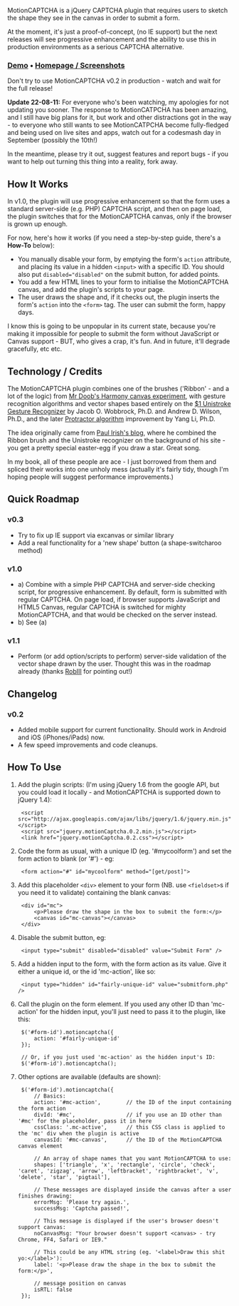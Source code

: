 MotionCAPTCHA is a jQuery CAPTCHA plugin that requires users to sketch the shape they see in the canvas in order to submit a form.

At the moment, it's just a proof-of-concept, (no IE support) but the next releases will see progressive enhancement and the ability to use this in production environments as a serious CAPTCHA alternative.

### [Demo](http://josscrowcroft.com/demos/motioncaptcha/ "MotionCAPTCHA Demo") &bull; [Homepage / Screenshots](http://josscrowcroft.com/projects/motioncaptcha-jquery-plugin/ "MotionCAPTCHA - Joss Crowcroft") 

Don't try to use MotionCAPTCHA v0.2 in production - watch and wait for the full release!

**Update 22-08-11:** For everyone who's been watching, my apologies for not updating you sooner. The response to MotionCATPCHA has been amazing, and I still have big plans for it, but work and other distractions got in the way - to everyone who still wants to see MotionCATPCHA become fully-fledged and being used on live sites and apps, watch out for a codesmash day in September (possibly the 10th!)

In the meantime, please try it out, suggest features and report bugs - if you want to help out turning this thing into a reality, fork away.


## How It Works

In v1.0, the plugin will use progressive enhancement so that the form uses a standard server-side (e.g. PHP) CAPTCHA script, and then on page load, the plugin switches that for the MotionCAPTCHA canvas, only if the browser is grown up enough.

For now, here's how it works (if you need a step-by-step guide, there's a **How-To** below):

* You manually disable your form, by emptying the form's `action` attribute, and placing its value in a hidden `<input>` with a specific ID. You should also put `disabled="disabled"` on the submit button, for added points.
* You add a few HTML lines to your form to initialise the MotionCAPTCHA canvas, and add the plugin's scripts to your page.
* The user draws the shape and, if it checks out, the plugin inserts the form's `action` into the `<form>` tag. The user can submit the form, happy days.

I know this is going to be unpopular in its current state, because you're making it impossible for people to submit the form without JavaScript or Canvas support - BUT, who gives a crap, it's fun. And in future, it'll degrade gracefully, etc etc.


## Technology / Credits

The MotionCAPTCHA plugin combines one of the brushes ('Ribbon' - and a lot of the logic) from [Mr Doob's Harmony canvas experiment](http://mrdoob.com/projects/harmony/), with gesture recognition algorithms and vector shapes based entirely on the [$1 Unistroke Gesture Recognizer](http://depts.washington.edu/aimgroup/proj/dollar/) by Jacob O. Wobbrock, Ph.D. and Andrew D. Wilson, Ph.D., and the later [Protractor algorithm](http://www.yangl.org/pdf/protractor-chi2010.pdf) improvement by Yang Li, Ph.D. 

The idea originally came from [Paul Irish's blog](http://www.paulirish.com), where he combined the Ribbon brush and the Unistroke recognizer on the background of his site - you get a pretty special easter-egg if you draw a star. Great song.

In my book, all of these people are ace - I just borrowed from them and spliced their works into one unholy mess (actually it's fairly tidy, though I'm hoping people will suggest performance improvements.)


## Quick Roadmap

### v0.3
* Try to fix up IE support via excanvas or similar library
* Add a real functionality for a 'new shape' button (a shape-switcharoo method)

### v1.0
* a) Combine with a simple PHP CAPTCHA and server-side checking script, for progressive enhancement. By default, form is submitted with regular CAPTCHA. On page load, if browser supports JavaScript and HTML5 Canvas, regular CAPTCHA is switched for mighty MotionCAPTCHA, and that would be checked on the server instead.
* b) See (a)

### v1.1
* Perform (or add option/scripts to perform) server-side validation of the vector shape drawn by the user. Thought this was in the roadmap already (thanks [RobIII](http://robiii.nl "RobIII") for pointing out!)


## Changelog

### v0.2
* Added mobile support for current functionality. Should work in Android and iOS (iPhones/iPads) now.
* A few speed improvements and code cleanups.


## How To Use

1. Add the plugin scripts: (I'm using jQuery 1.6 from the google API, but you could load it locally - and MotionCAPTCHA is supported down to jQuery 1.4):

    
        <script src="http://ajax.googleapis.com/ajax/libs/jquery/1.6/jquery.min.js"></script>
        <script src="jquery.motionCaptcha.0.2.min.js"></script>
        <link href="jquery.motionCaptcha.0.2.css"></script>

2. Code the form as usual, with a unique ID (eg. '#mycoolform') and set the form action to blank (or '#') - eg:

        <form action="#" id="mycoolform" method="[get/post]">

3. Add this placeholder `<div>` element to your form (NB. use `<fieldset>`s if you need it to validate) containing the blank canvas:

        <div id="mc">
            <p>Please draw the shape in the box to submit the form:</p>
            <canvas id="mc-canvas"></canvas>
        </div>

4. Disable the submit button, eg:

        <input type="submit" disabled="disabled" value="Submit Form" />

5. Add a hidden input to the form, with the form action as its value. Give it either a unique id, or the id 'mc-action', like so:

        <input type="hidden" id="fairly-unique-id" value="submitform.php" />

6. Call the plugin on the form element. If you used any other ID than 'mc-action' for the hidden input, you'll just need to pass it to the plugin, like this:

        $('#form-id').motioncaptcha({
            action: '#fairly-unique-id'
        });
        
        // Or, if you just used 'mc-action' as the hidden input's ID:
        $('#form-id').motioncaptcha();

7. Other options are available (defaults are shown):

        $('#form-id').motioncaptcha({
            // Basics:
            action: '#mc-action',        // the ID of the input containing the form action
            divId: '#mc',                // if you use an ID other than '#mc' for the placeholder, pass it in here
            cssClass: '.mc-active',      // this CSS class is applied to the 'mc' div when the plugin is active
            canvasId: '#mc-canvas',      // the ID of the MotionCAPTCHA canvas element
            
            // An array of shape names that you want MotionCAPTCHA to use:
            shapes: ['triangle', 'x', 'rectangle', 'circle', 'check', 'caret', 'zigzag', 'arrow', 'leftbracket', 'rightbracket', 'v', 'delete', 'star', 'pigtail'],
            
            // These messages are displayed inside the canvas after a user finishes drawing:
            errorMsg: 'Please try again.',
            successMsg: 'Captcha passed!',
            
            // This message is displayed if the user's browser doesn't support canvas:
            noCanvasMsg: "Your browser doesn't support <canvas> - try Chrome, FF4, Safari or IE9."
            
            // This could be any HTML string (eg. '<label>Draw this shit yo:</label>'):
            label: '<p>Please draw the shape in the box to submit the form:</p>',
            
            // message position on canvas
            isRTL: false
        });